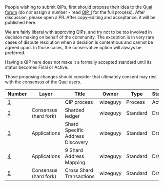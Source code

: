 People wishing to submit QIPs, first should propose their idea to the [Quai forum](https://forum.qu.ai) (do *not* assign a number - read [QIP 1](qip-0001.md) for the full process). After discussion, please open a PR. After copy-editing and acceptance, it will be published here.

We are fairly liberal with approving QIPs, and try not to be too involved in decision making on behalf of the community. The exception is in very rare cases of dispute resolution when a decision is contentious and cannot be agreed upon. In those cases, the conservative option will always be preferred.

Having a QIP here does not make it a formally accepted standard until its status becomes Final or Active.

Those proposing changes should consider that ultimately consent may rest with the consensus of the Quai users.

| Number           | Layer                 | Title                            | Owner    | Type     | Status |
|------------------|-----------------------|----------------------------------|----------|----------|--------|
| [1](qip-0001.md) |                       | QIP process                      | wizeguyy | Process  | Active |
| [2](qip-0002.md) | Consensus (hard fork) | Sharded ledger                   | wizeguyy | Standard | Draft  |
| [3](qip-0003.md) | Applications          | Shard Specific Address Discovery | wizeguyy | Standard | Draft  |
| [4](qip-0004.md) | Applications          | 9 Shard Address Mapping          | wizeguyy | Standard | Draft  |
| [5](qip-0005.md) | Consensus (hard fork) | Cross Shard Transactions         | wizeguyy | Standard | Draft  |

<!-- IMPORTANT!  See the instructions at the top of this page, do NOT JUST add QIPs here! -->
